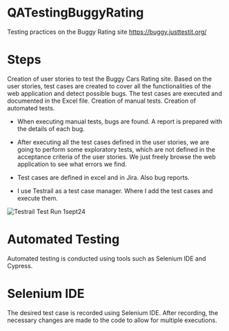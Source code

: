 # QATestingBuggyRating
Testing practices on the Buggy Rating site https://buggy.justtestit.org/
# Steps
Creation of user stories to test the Buggy Cars Rating site.
Based on the user stories, test cases are created to cover all the functionalities of the web application and detect possible bugs.
The test cases are executed and documented in the Excel file.
Creation of manual tests.
Creation of automated tests.

- When executing manual tests, bugs are found. A report is prepared with the details of each bug. 

- After executing all the test cases defined in the user stories, we are going to perform 
some exploratory tests, which are not defined in the acceptance criteria of the user stories.
We just freely browse the web application to see what errors we find.

- Test cases are defined in excel and in Jira. Also bug reports.

- I use Testrail as a test case manager. Where I add the test cases and execute them.
  

![Testrail Test Run 1sept24](https://github.com/user-attachments/assets/109a819c-b056-4273-a259-84987eb776c4)

# Automated Testing
Automated testing is conducted using tools such as Selenium IDE and Cypress.

# Selenium IDE
The desired test case is recorded using Selenium IDE.
After recording, the necessary changes are made to the code to allow for multiple executions.
